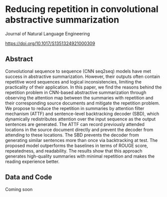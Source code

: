 # Reducing repetition in convolutional abstractive summarization
Journal of Natural Language Engineering

https://doi.org/10.1017/S1351324921000309


## Abstract
Convolutional sequence to sequence (CNN seq2seq) models have met success in abstractive summarization. However, their outputs often contain repetitive word sequences and logical inconsistencies, limiting the practicality of their application. In this paper, we find the reasons behind the repetition problem in CNN-based abstractive summarization through observing the attention map between the summaries with repetition and their corresponding source documents and mitigate the repetition problem. We propose to reduce the repetition in summaries by attention filter mechanism (ATTF) and sentence-level backtracking decoder (SBD), which dynamically redistributes attention over the input sequence as the output sentences are generated. The ATTF can record previously attended locations in the source document directly and prevent the decoder from attending to these locations. The SBD prevents the decoder from generating similar sentences more than once via backtracking at test. The proposed model outperforms the baselines in terms of ROUGE score, repeatedness, and readability. The results show that this approach generates high-quality summaries with minimal repetition and makes the reading experience better.

## Data and Code
Coming soon
